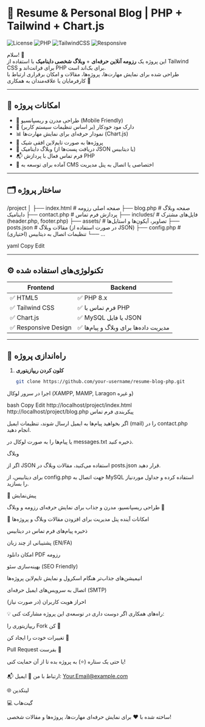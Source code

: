 # 📄 Resume & Personal Blog | PHP + Tailwind + Chart.js

![License](https://img.shields.io/badge/license-MIT-green.svg)
![PHP](https://img.shields.io/badge/PHP-8.x-blue.svg)
![TailwindCSS](https://img.shields.io/badge/TailwindCSS-3.x-blueviolet.svg)
![Responsive](https://img.shields.io/badge/Responsive-Design-success.svg)

سلام! 👋  
این پروژه یک **رزومه آنلاین حرفه‌ای** + **وبلاگ شخصی داینامیک** با استفاده از Tailwind CSS برای فرانت‌اند و PHP برای بک‌اند است.  
طراحی شده برای نمایش مهارت‌ها، پروژه‌ها، مقالات و امکان برقراری ارتباط با کارفرمایان یا علاقه‌مندان به همکاری 🌟

---

## 🎨 امکانات پروژه

- 🚀 طراحی مدرن و ریسپانسیو (Mobile Friendly)
- 🌙 دارک مود خودکار (بر اساس تنظیمات سیستم کاربر)
- 📊 نمودار حرفه‌ای برای نمایش مهارت‌ها (Chart.js)
- 🧩 پروژه‌ها به صورت تایم‌لاین افقی شیک
- 📝 وبلاگ داینامیک (دریافت پست‌ها از JSON یا دیتابیس)
- 📬 فرم تماس فعال با پردازش PHP
- 📁 آماده برای توسعه به CMS اختصاصی یا اتصال به پنل مدیریت

---

## 🗂️ ساختار پروژه

/project │ ├── index.html # صفحه اصلی رزومه ├── blog.php # صفحه وبلاگ داینامیک ├── contact.php # پردازش فرم تماس ├── includes/ # فایل‌های مشترک (header.php, footer.php) ├── assets/ # تصاویر، آیکون‌ها و استایل‌ها ├── posts.json # مقالات وبلاگ (در صورت استفاده از JSON) ├── config.php # تنظیمات اتصال به دیتابیس (اختیاری) └── ...

yaml
Copy
Edit

---

## ⚙️ تکنولوژی‌های استفاده شده

| Frontend | Backend |
|----------|---------|
| ✅ HTML5          | ✅ PHP 8.x              |
| ✅ Tailwind CSS   | ✅ فرم تماس با PHP      |
| ✅ Chart.js       | ✅ MySQL یا فایل JSON   |
| ✅ Responsive Design | ✅ مدیریت داده‌ها برای وبلاگ و پیام‌ها |

---

## 🚀 راه‌اندازی پروژه

1. **کلون کردن ریپازیتوری**  
   ```bash
   git clone https://github.com/your-username/resume-blog-php.git
اجرا در سرور لوکال (XAMPP, MAMP, Laragon و غیره)

bash
Copy
Edit
http://localhost/project/index.html
http://localhost/project/blog.php
پیکربندی فرم تماس

اگر بخواهید پیام‌ها به ایمیل ارسال شوند، تنظیمات ایمیل (mail) را در contact.php انجام دهید.

یا پیام‌ها را به صورت لوکال در messages.txt ذخیره کنید.

وبلاگ

اگر از JSON استفاده می‌کنید، مقالات وبلاگ در posts.json قرار دهید.

برای دیتابیس، از config.php جهت اتصال به MySQL استفاده کرده و جداول موردنیاز را بسازید.

📸 پیش‌نمایش

طراحی ریسپانسیو، مدرن و جذاب برای نمایش حرفه‌ای رزومه و وبلاگ 🌟

🔮 امکانات آینده
 پنل مدیریت برای افزودن مقالات وبلاگ و پروژه‌ها

 ذخیره پیام‌های فرم تماس در دیتابیس

 پشتیبانی از چند زبان (EN/FA)

 امکان دانلود PDF رزومه

 بهینه‌سازی سئو (SEO Friendly)

 انیمیشن‌های جذاب‌تر هنگام اسکرول و نمایش تایم‌لاین پروژه‌ها

 اتصال به سرویس‌های ایمیل حرفه‌ای (SMTP)

 احراز هویت کاربران (در صورت نیاز)

💡 راه‌های همکاری
اگر دوست داری در توسعه‌ی این پروژه مشارکت کنی:

ریپازیتوری را Fork کن 🍴

تغییرات خودت را ایجاد کن 🔧

Pull Request بفرست 🚀

یا حتی یک ستاره (⭐️) به پروژه بده تا از آن حمایت کنی!

📬 ارتباط با من
📧 ایمیل: Your.Email@example.com

🌐 لینکدین

💻 گیت‌هاب

ساخته شده با ❤️ برای نمایش حرفه‌ای مهارت‌ها، پروژه‌ها و مقالات شخصی!
